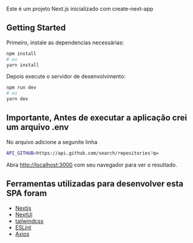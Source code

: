 Este é um projeto Next.js inicializado com create-next-app

## Getting Started

Primeiro, instale as dependencias necessárias:

```bash
npm install
# ou
yarn install
```

Depois execute o servidor de desenvolvimento:

```bash
npm run dev
# ou
yarn dev
```

## Importante, Antes de executar a aplicação crei um arquivo .env 
No arquivo adicione a segunite linha

```bash
API_GITHUB=https://api.github.com/search/repositories?q=
```

Abra [http://localhost:3000](http://localhost:3000) com seu navegador para ver o resultado.


## Ferramentas utilizadas para desenvolver esta SPA foram

- [Nextjs](https://nextjs.org/)
- [NextUi](https://nextui.org/)
- [tailwindcss](https://tailwindcss.com/)
- [ESLint](https://eslint.org/)
- [Axios](https://axios-http.com/)
